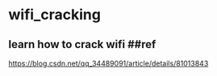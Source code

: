 # wifi_cracking
learn how to crack wifi
##ref
----
https://blog.csdn.net/qq_34489091/article/details/81013843

